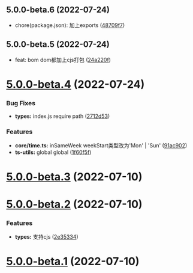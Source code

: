 ## 5.0.0-beta.6 (2022-07-24)

* chore(package.json): 加上exports ([48709f7](https://github.com/mengxinssfd/ts-utils/commit/48709f7))



## 5.0.0-beta.5 (2022-07-24)

* feat: bom dom都加上cjs打包 ([24a220f](https://github.com/mengxinssfd/ts-utils/commit/24a220f))



# [5.0.0-beta.4](https://github.com/mengxinssfd/ts-utils/compare/v5.0.0-beta.3...v5.0.0-beta.4) (2022-07-24)


### Bug Fixes

* **types:** index.js require path ([2712d53](https://github.com/mengxinssfd/ts-utils/commit/2712d530d13981bb3e5ebc019a57088478079a72))


### Features

* **core/time.ts:** inSameWeek weekStart类型改为'Mon' | 'Sun' ([91ac902](https://github.com/mengxinssfd/ts-utils/commit/91ac902c635f75962d104f8b55b1f9d3f309d864))
* **ts-utils:** global global ([1f60f5f](https://github.com/mengxinssfd/ts-utils/commit/1f60f5fd70165034ec181bd860b434869ba29ab8))



# [5.0.0-beta.3](https://github.com/mengxinssfd/ts-utils/compare/v5.0.0-beta.2...v5.0.0-beta.3) (2022-07-10)



# [5.0.0-beta.2](https://github.com/mengxinssfd/ts-utils/compare/v5.0.0-beta.1...v5.0.0-beta.2) (2022-07-10)


### Features

* **types:** 支持cjs ([2e35334](https://github.com/mengxinssfd/ts-utils/commit/2e3533472da3d9e798ef79187a36a2cfc630380d))



# [5.0.0-beta.1](https://github.com/mengxinssfd/ts-utils/compare/v5.0.0-beta.0...v5.0.0-beta.1) (2022-07-10)



